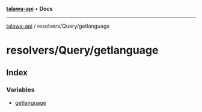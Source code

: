 [**talawa-api**](../../../README.md) • **Docs**

***

[talawa-api](../../../modules.md) / resolvers/Query/getlanguage

# resolvers/Query/getlanguage

## Index

### Variables

- [getlanguage](variables/getlanguage.md)

